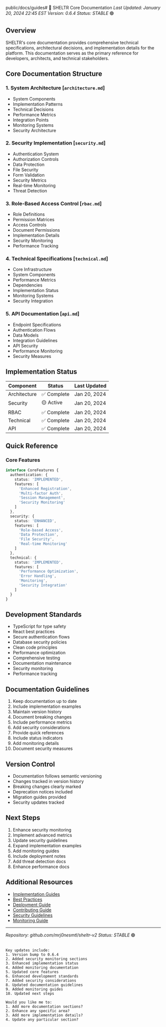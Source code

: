 public/docs/guides# 🚀 SHELTR Core Documentation
*Last Updated: January 20, 2024 22:45 EST*
*Version: 0.6.4*
*Status: STABLE* 🟢

## Overview
SHELTR's core documentation provides comprehensive technical specifications, architectural decisions, and implementation details for the platform. This documentation serves as the primary reference for developers, architects, and technical stakeholders.

## Core Documentation Structure

### 1. System Architecture [`architecture.md`]
- System Components
- Implementation Patterns
- Technical Decisions
- Performance Metrics
- Integration Points
- Monitoring Systems
- Security Architecture

### 2. Security Implementation [`security.md`]
- Authentication System
- Authorization Controls
- Data Protection
- File Security
- Form Validation
- Security Metrics
- Real-time Monitoring
- Threat Detection

### 3. Role-Based Access Control [`rbac.md`]
- Role Definitions
- Permission Matrices
- Access Controls
- Document Permissions
- Implementation Details
- Security Monitoring
- Performance Tracking

### 4. Technical Specifications [`technical.md`]
- Core Infrastructure
- System Components
- Performance Metrics
- Dependencies
- Implementation Status
- Monitoring Systems
- Security Integration

### 5. API Documentation [`api.md`]
- Endpoint Specifications
- Authentication Flows
- Data Models
- Integration Guidelines
- API Security
- Performance Monitoring
- Security Measures

## Implementation Status
| Component | Status | Last Updated |
|-----------|---------|--------------|
| Architecture | ✅ Complete | Jan 20, 2024 |
| Security | 🟡 Active | Jan 20, 2024 |
| RBAC | ✅ Complete | Jan 20, 2024 |
| Technical | ✅ Complete | Jan 20, 2024 |
| API | ✅ Complete | Jan 20, 2024 |

## Quick Reference

### Core Features
```typescript
interface CoreFeatures {
  authentication: {
    status: 'IMPLEMENTED',
    features: [
      'Enhanced Registration',
      'Multi-factor Auth',
      'Session Management',
      'Security Monitoring'
    ]
  },
  security: {
    status: 'ENHANCED',
    features: [
      'Role-based Access',
      'Data Protection',
      'File Security',
      'Real-time Monitoring'
    ]
  },
  technical: {
    status: 'IMPLEMENTED',
    features: [
      'Performance Optimization',
      'Error Handling',
      'Monitoring',
      'Security Integration'
    ]
  }
}
```

## Development Standards
- TypeScript for type safety
- React best practices
- Secure authentication flows
- Database security policies
- Clean code principles
- Performance optimization
- Comprehensive testing
- Documentation maintenance
- Security monitoring
- Performance tracking

## Documentation Guidelines
1. Keep documentation up to date
2. Include implementation examples
3. Maintain version history
4. Document breaking changes
5. Include performance metrics
6. Add security considerations
7. Provide quick references
8. Include status indicators
9. Add monitoring details
10. Document security measures

## Version Control
- Documentation follows semantic versioning
- Changes tracked in version history
- Breaking changes clearly marked
- Deprecation notices included
- Migration guides provided
- Security updates tracked

## Next Steps
1. Enhance security monitoring
2. Implement advanced metrics
3. Update security guidelines
4. Expand implementation examples
5. Add monitoring guides
6. Include deployment notes
7. Add threat detection docs
8. Enhance performance docs

## Additional Resources
- [Implementation Guides](../guides/implementation.md)
- [Best Practices](../guides/best-practices.md)
- [Deployment Guide](../guides/deployment.md)
- [Contributing Guide](../guides/contributing.md)
- [Security Guidelines](../guides/security.md)
- [Monitoring Guide](../guides/monitoring.md)

---
*Repository: github.com/mrj0nesmtl/sheltr-v2*
*Status: STABLE* 🟢
```

Key updates include:
1. Version bump to 0.6.4
2. Added security monitoring sections
3. Enhanced implementation status
4. Added monitoring documentation
5. Updated core features
6. Enhanced development standards
7. Added security considerations
8. Updated documentation guidelines
9. Added monitoring guides
10. Updated next steps

Would you like me to:
1. Add more documentation sections?
2. Enhance any specific area?
3. Add more implementation details?
4. Update any particular section?